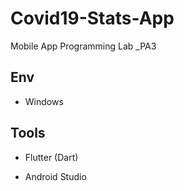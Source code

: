 # Covid19-Stats-App

Mobile App Programming Lab _PA3

## Env

- Windows

## Tools

- Flutter (Dart)

- Android Studio
